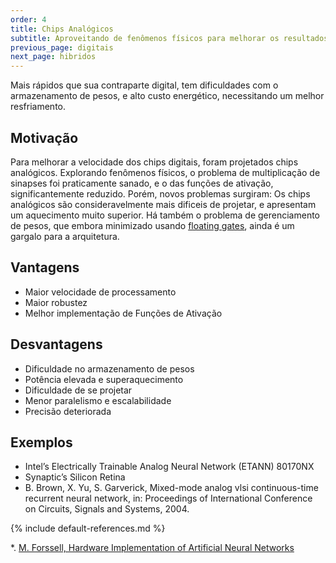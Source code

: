 ```yaml
---
order: 4
title: Chips Analógicos
subtitle: Aproveitando de fenômenos físicos para melhorar os resultados.
previous_page: digitais
next_page: hibridos
---
```

Mais rápidos que sua contraparte digital, tem dificuldades com o armazenamento de pesos, e alto custo energético, necessitando um melhor resfriamento.

## Motivação
Para melhorar a velocidade dos chips digitais, foram projetados chips analógicos.
Explorando fenômenos físicos, o problema de multiplicação de sinapses foi praticamente sanado, e o das funções de ativação, significantemente reduzido.
Porém, novos problemas surgiram: Os chips analógicos são consideravelmente mais dificeis de projetar, e apresentam um aquecimento muito superior.
Há também o problema de gerenciamento de pesos, que embora minimizado usando [floating gates](https://en.wikipedia.org/wiki/Floating-gate_MOSFET), ainda é um gargalo para a arquitetura.

## Vantagens
* Maior velocidade de processamento
* Maior robustez
* Melhor implementação de Funções de Ativação

## Desvantagens
* Dificuldade no armazenamento de pesos
* Potência elevada e superaquecimento
* Dificuldade de se projetar
* Menor paralelismo e escalabilidade
* Precisão deteriorada

## Exemplos
* Intel’s Electrically Trainable Analog Neural Network (ETANN) 80170NX
* Synaptic’s Silicon Retina
* B. Brown, X. Yu, S. Garverick, Mixed-mode analog vlsi continuous-time recurrent neural network, in: Proceedings of International Conference on Circuits, Signals and Systems, 2004.

{% include default-references.md %}

*. [M. Forssell, Hardware Implementation of Artificial Neural Networks](https://users.ece.cmu.edu/~pgrover/teaching/files/NeuromorphicComputing.pdf)